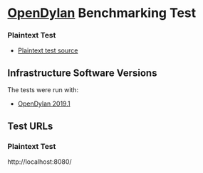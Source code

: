 # [OpenDylan](https://opendylan.org) Benchmarking Test

### Plaintext Test

* [Plaintext test source](dylan-server.dylan)

## Infrastructure Software Versions
The tests were run with:
* [OpenDylan 2019.1](https://opendylan.org/documentation/release-notes/2019.1.html)

## Test URLs
### Plaintext Test

http://localhost:8080/
